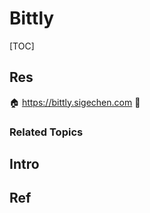# Bittly

[TOC]



## Res
🏠 https://bittly.sigechen.com
🚧 


### Related Topics



## Intro



## Ref
